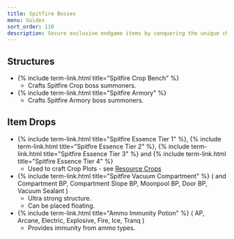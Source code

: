 ```yaml
---
title: Spitfire Bosses
menu: Guides
sort_order: 110
description: Secure exclusive endgame items by conquering the unique challenges posed by the custom Spitfire bosses.
---
```


## Structures

- {% include term-link.html title="Spitfire Crop Bench" %}
  - Crafts Spitfire Crop boss summoners.
- {% include term-link.html title="Spitfire Armory" %}
  - Crafts Spitfire Armory boss summoners.

## Item Drops

- {% include term-link.html title="Spitfire Essence Tier 1" %}, {% include term-link.html title="Spitfire Essence Tier 2" %}, {% include term-link.html title="Spitfire Essence Tier 3" %} and {% include term-link.html title="Spitfire Essence Tier 4" %}
  - Used to craft Crop Plots - see [Resource Crops](../resource-crops)
- {% include term-link.html title="Spitfire Vacuum Compartment" %} ( and Compartment BP, Compartment Slope BP, Moonpool BP, Door BP, Vacuum Sealant )
  - Ultra strong structure.
  - Can be placed floating.
- {% include term-link.html title="Ammo Immunity Potion" %} ( AP, Arcane, Electric, Explosive, Fire, Ice, Tranq )
  - Provides immunity from ammo types.
